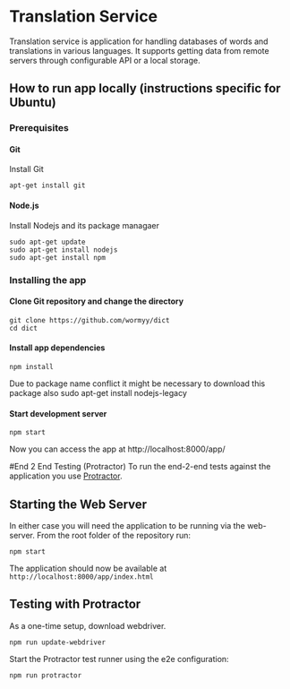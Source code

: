 # Translation Service

Translation service is application for handling databases of words and translations in various languages. It supports getting data from remote servers through configurable API or a local storage.

## How to run app locally (instructions specific for Ubuntu)

### Prerequisites

#### Git

Install Git

    apt-get install git

#### Node.js
Install Nodejs and its package managaer

    sudo apt-get update
    sudo apt-get install nodejs
    sudo apt-get install npm

### Installing the app

#### Clone Git repository and change the directory

    git clone https://github.com/wormyy/dict
    cd dict


#### Install app dependencies

    npm install

Due to package name conflict it might be necessary to download this package also
    sudo apt-get install nodejs-legacy

#### Start development server

    npm start

 Now you can access the app at http://localhost:8000/app/






 #End 2 End Testing (Protractor)
 To run the end-2-end tests against the application you use [Protractor](https://github.com/angular/protractor).

 ## Starting the Web Server
 In either case you will need the application to be running via the web-server.
 From the root folder of the repository run:

 ```
 npm start
 ```

 The application should now be available at `http://localhost:8000/app/index.html`

 ## Testing with Protractor

 As a one-time setup, download webdriver.
 ```
 npm run update-webdriver
 ```

 Start the Protractor test runner using the e2e configuration:

 ```
 npm run protractor
 ```





[How to install git]: http://git-scm.com/book/en/v2/Getting-Started-Installing-Git
